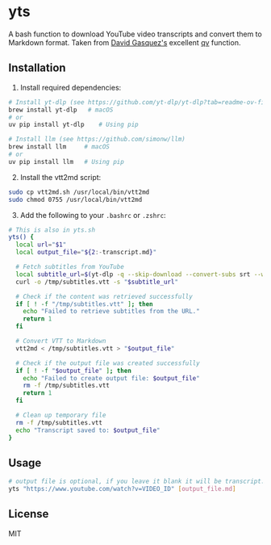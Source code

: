 # yts

A bash function to download YouTube video transcripts and convert them to Markdown format.
Taken from [David Gasquez's](https://davidgasquez.com/useful-llm-tools-2024/) excellent [qv](https://github.com/davidgasquez/dotfiles/blob/bb9df4a369dbaef95ca0c35642de491c7dd41269/shell/zshrc#L75-L99) function.

## Installation

1. Install required dependencies:
```bash
# Install yt-dlp (see https://github.com/yt-dlp/yt-dlp?tab=readme-ov-file#installation)
brew install yt-dlp   # macOS
# or
uv pip install yt-dlp    # Using pip

# Install llm (see https://github.com/simonw/llm)
brew install llm     # macOS
# or
uv pip install llm   # Using pip
```

2. Install the vtt2md script:
```bash
sudo cp vtt2md.sh /usr/local/bin/vtt2md
sudo chmod 0755 /usr/local/bin/vtt2md
```

3. Add the following to your `.bashrc` or `.zshrc`:
```bash
# This is also in yts.sh
yts() {
  local url="$1"
  local output_file="${2:-transcript.md}"

  # Fetch subtitles from YouTube
  local subtitle_url=$(yt-dlp -q --skip-download --convert-subs srt --write-sub --sub-langs "en" --write-auto-sub --print "requested_subtitles.en.url" "$url")
  curl -o /tmp/subtitles.vtt -s "$subtitle_url"

  # Check if the content was retrieved successfully
  if [ ! -f "/tmp/subtitles.vtt" ]; then
    echo "Failed to retrieve subtitles from the URL."
    return 1
  fi

  # Convert VTT to Markdown
  vtt2md < /tmp/subtitles.vtt > "$output_file"

  # Check if the output file was created successfully
  if [ ! -f "$output_file" ]; then
    echo "Failed to create output file: $output_file"
    rm -f /tmp/subtitles.vtt
    return 1
  fi

  # Clean up temporary file
  rm -f /tmp/subtitles.vtt
  echo "Transcript saved to: $output_file"
}
```

## Usage

```bash
# output file is optional, if you leave it blank it will be transcript.md
yts "https://www.youtube.com/watch?v=VIDEO_ID" [output_file.md]
```

## License

MIT